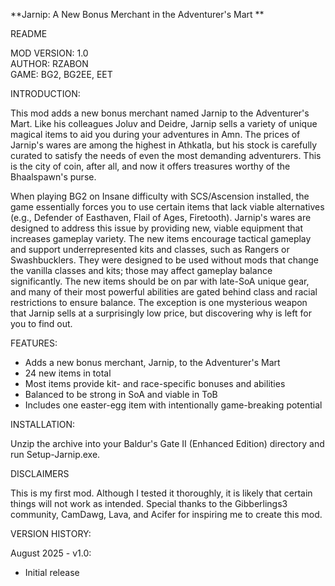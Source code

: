 **Jarnip: A New Bonus Merchant in the Adventurer's Mart **

README

MOD VERSION: 1.0   
AUTHOR: RZABON   
GAME: BG2, BG2EE, EET

INTRODUCTION:

This mod adds a new bonus merchant named Jarnip to the Adventurer's Mart. Like his colleagues Joluv and Deidre, Jarnip sells a variety of unique magical items to aid you during your adventures in Amn. The prices of Jarnip's wares are among the highest in Athkatla, but his stock is carefully curated to satisfy the needs of even the most demanding adventurers. This is the city of coin, after all, and now it offers treasures worthy of the Bhaalspawn's purse.

When playing BG2 on Insane difficulty with SCS/Ascension installed, the game essentially forces you to use certain items that lack viable alternatives (e.g., Defender of Easthaven, Flail of Ages, Firetooth). Jarnip's wares are designed to address this issue by providing new, viable equipment that increases gameplay variety. The new items encourage tactical gameplay and support underrepresented kits and classes, such as Rangers or Swashbucklers. They were designed to be used without mods that change the vanilla classes and kits; those may affect gameplay balance significantly. The new items should be on par with late-SoA unique gear, and many of their most powerful abilities are gated behind class and racial restrictions to ensure balance. The exception is one mysterious weapon that Jarnip sells at a surprisingly low price, but discovering why is left for you to find out.

FEATURES:
- Adds a new bonus merchant, Jarnip, to the Adventurer's Mart
- 24 new items in total
- Most items provide kit- and race-specific bonuses and abilities
- Balanced to be strong in SoA and viable in ToB
- Includes one easter-egg item with intentionally game-breaking potential

INSTALLATION:

Unzip the archive into your Baldur's Gate II (Enhanced Edition) directory and run Setup-Jarnip.exe.

DISCLAIMERS

This is my first mod. Although I tested it thoroughly, it is likely that certain things will not work as intended. Special thanks to the Gibberlings3 community, CamDawg, Lava, and Acifer for inspiring me to create this mod.

VERSION HISTORY:

August 2025 - v1.0:
- Initial release
